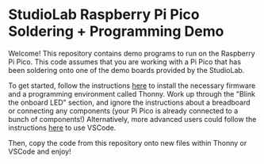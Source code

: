 # StudioLab Raspberry Pi Pico Soldering + Programming Demo

Welcome! This repository contains demo programs to run on the Raspberry Pi Pico. This code assumes that you are working with a Pi Pico that has been soldering onto one of the demo boards provided by the StudioLab.

To get started, follow the instructions [here](https://projects.raspberrypi.org/en/projects/getting-started-with-the-pico/0) to install the necessary firmware and a programming environment called Thonny. Work up through the "Blink the onboard LED" section, and ignore the instructions about a breadboard or connecting any components (your Pi Pico is already connected to a bunch of components!) Alternatively, more advanced users could follow the instructions [here](https://www.raspberrypi.com/news/get-started-with-raspberry-pi-pico-series-and-vs-code/) to use VSCode.

Then, copy the code from this repository onto new files within Thonny or VSCode and enjoy!